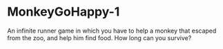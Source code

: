 # MonkeyGoHappy-1
An infinite runner game in which you have to help a monkey that escaped from the zoo, and help him find food. How long can you survive?
